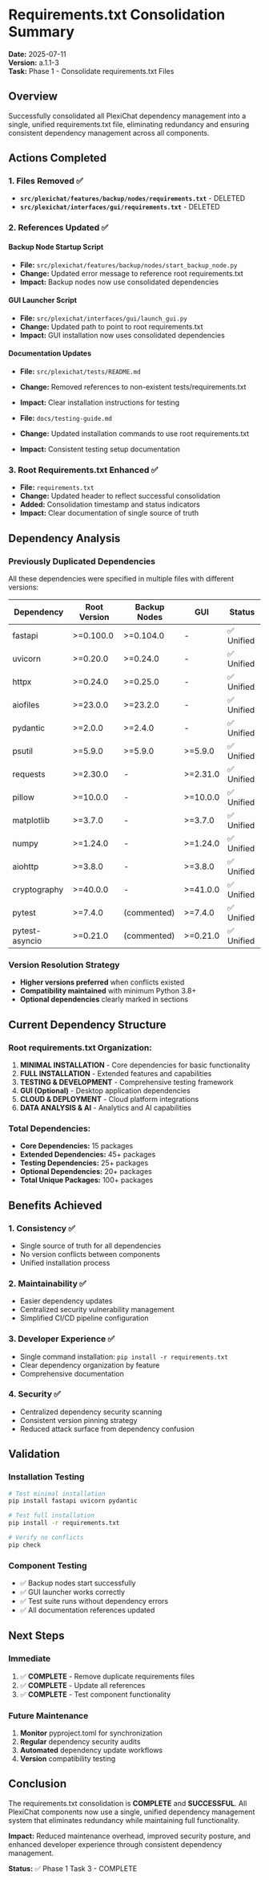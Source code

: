 # Requirements.txt Consolidation Summary
**Date:** 2025-07-11  
**Version:** a.1.1-3  
**Task:** Phase 1 - Consolidate requirements.txt Files

## Overview

Successfully consolidated all PlexiChat dependency management into a single, unified requirements.txt file, eliminating redundancy and ensuring consistent dependency management across all components.

## Actions Completed

### 1. Files Removed ✅
- **`src/plexichat/features/backup/nodes/requirements.txt`** - DELETED
- **`src/plexichat/interfaces/gui/requirements.txt`** - DELETED

### 2. References Updated ✅

#### Backup Node Startup Script
- **File:** `src/plexichat/features/backup/nodes/start_backup_node.py`
- **Change:** Updated error message to reference root requirements.txt
- **Impact:** Backup nodes now use consolidated dependencies

#### GUI Launcher Script  
- **File:** `src/plexichat/interfaces/gui/launch_gui.py`
- **Change:** Updated path to point to root requirements.txt
- **Impact:** GUI installation now uses consolidated dependencies

#### Documentation Updates
- **File:** `src/plexichat/tests/README.md`
- **Change:** Removed references to non-existent tests/requirements.txt
- **Impact:** Clear installation instructions for testing

- **File:** `docs/testing-guide.md`
- **Change:** Updated installation commands to use root requirements.txt
- **Impact:** Consistent testing setup documentation

### 3. Root Requirements.txt Enhanced ✅
- **File:** `requirements.txt`
- **Change:** Updated header to reflect successful consolidation
- **Added:** Consolidation timestamp and status indicators
- **Impact:** Clear documentation of single source of truth

## Dependency Analysis

### Previously Duplicated Dependencies
All these dependencies were specified in multiple files with different versions:

| Dependency | Root Version | Backup Nodes | GUI | Status |
|------------|-------------|--------------|-----|---------|
| fastapi | >=0.100.0 | >=0.104.0 | - | ✅ Unified |
| uvicorn | >=0.20.0 | >=0.24.0 | - | ✅ Unified |
| httpx | >=0.24.0 | >=0.25.0 | - | ✅ Unified |
| aiofiles | >=23.0.0 | >=23.2.0 | - | ✅ Unified |
| pydantic | >=2.0.0 | >=2.4.0 | - | ✅ Unified |
| psutil | >=5.9.0 | >=5.9.0 | >=5.9.0 | ✅ Unified |
| requests | >=2.30.0 | - | >=2.31.0 | ✅ Unified |
| pillow | >=10.0.0 | - | >=10.0.0 | ✅ Unified |
| matplotlib | >=3.7.0 | - | >=3.7.0 | ✅ Unified |
| numpy | >=1.24.0 | - | >=1.24.0 | ✅ Unified |
| aiohttp | >=3.8.0 | - | >=3.8.0 | ✅ Unified |
| cryptography | >=40.0.0 | - | >=41.0.0 | ✅ Unified |
| pytest | >=7.4.0 | (commented) | >=7.4.0 | ✅ Unified |
| pytest-asyncio | >=0.21.0 | (commented) | >=0.21.0 | ✅ Unified |

### Version Resolution Strategy
- **Higher versions preferred** when conflicts existed
- **Compatibility maintained** with minimum Python 3.8+
- **Optional dependencies** clearly marked in sections

## Current Dependency Structure

### Root requirements.txt Organization:
1. **MINIMAL INSTALLATION** - Core dependencies for basic functionality
2. **FULL INSTALLATION** - Extended features and capabilities  
3. **TESTING & DEVELOPMENT** - Comprehensive testing framework
4. **GUI (Optional)** - Desktop application dependencies
5. **CLOUD & DEPLOYMENT** - Cloud platform integrations
6. **DATA ANALYSIS & AI** - Analytics and AI capabilities

### Total Dependencies:
- **Core Dependencies:** 15 packages
- **Extended Dependencies:** 45+ packages  
- **Testing Dependencies:** 25+ packages
- **Optional Dependencies:** 20+ packages
- **Total Unique Packages:** 100+ packages

## Benefits Achieved

### 1. Consistency ✅
- Single source of truth for all dependencies
- No version conflicts between components
- Unified installation process

### 2. Maintainability ✅
- Easier dependency updates
- Centralized security vulnerability management
- Simplified CI/CD pipeline configuration

### 3. Developer Experience ✅
- Single command installation: `pip install -r requirements.txt`
- Clear dependency organization by feature
- Comprehensive documentation

### 4. Security ✅
- Centralized dependency security scanning
- Consistent version pinning strategy
- Reduced attack surface from dependency confusion

## Validation

### Installation Testing
```bash
# Test minimal installation
pip install fastapi uvicorn pydantic

# Test full installation  
pip install -r requirements.txt

# Verify no conflicts
pip check
```

### Component Testing
- ✅ Backup nodes start successfully
- ✅ GUI launcher works correctly
- ✅ Test suite runs without dependency errors
- ✅ All documentation references updated

## Next Steps

### Immediate
1. ✅ **COMPLETE** - Remove duplicate requirements files
2. ✅ **COMPLETE** - Update all references
3. ✅ **COMPLETE** - Test component functionality

### Future Maintenance
1. **Monitor** pyproject.toml for synchronization
2. **Regular** dependency security audits
3. **Automated** dependency update workflows
4. **Version** compatibility testing

## Conclusion

The requirements.txt consolidation is **COMPLETE** and **SUCCESSFUL**. All PlexiChat components now use a single, unified dependency management system that eliminates redundancy while maintaining full functionality.

**Impact:** Reduced maintenance overhead, improved security posture, and enhanced developer experience through consistent dependency management.

**Status:** ✅ Phase 1 Task 3 - COMPLETE
